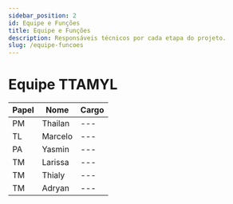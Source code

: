```yaml
---
sidebar_position: 2
id: Equipe e Funções
title: Equipe e Funções
description: Responsáveis técnicos por cada etapa do projeto.
slug: /equipe-funcoes
---
```


# Equipe TTAMYL

| Papel | Nome    | Cargo |
|-------|---------|-------|
| PM    | Thailan | ---   |
| TL    | Marcelo | ---   |
| PA    | Yasmin  | ---   |
| TM    | Larissa | ---   |
| TM    | Thialy  | ---   |
| TM    | Adryan  | ---   |